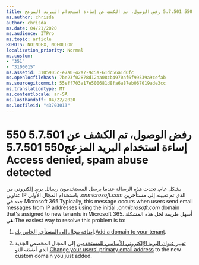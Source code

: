 ```yaml
---
title: رمز الخطأ 550 5.7.501 رفض الوصول، تم الكشف عن إساءة استخدام البريد المزعج
ms.author: chrisda
author: chrisda
ms.date: 04/21/2020
ms.audience: ITPro
ms.topic: article
ROBOTS: NOINDEX, NOFOLLOW
localization_priority: Normal
ms.custom:
- "351"
- "3100015"
ms.assetid: 3105905c-e7a0-42a7-9c5a-61dc56a1d6fc
ms.openlocfilehash: 7be23f02878d12aa08cb4970af6f99539a9cefab
ms.sourcegitcommit: 55eff703a17e500681d8fa6a87eb067019ade3cc
ms.translationtype: MT
ms.contentlocale: ar-SA
ms.lasthandoff: 04/22/2020
ms.locfileid: "43703013"
---
```

# <a name="550-57501-access-denied-spam-abuse-detected"></a><span data-ttu-id="96c98-102">550 5.7.501 رفض الوصول، تم الكشف عن إساءة استخدام البريد المزعج</span><span class="sxs-lookup"><span data-stu-id="96c98-102">550 5.7.501 Access denied, spam abuse detected</span></span>

<span data-ttu-id="96c98-103">بشكل عام، تحدث هذه الرسالة عندما يرسل المستخدمون رسائل بريد إلكتروني من عناوين IP باستخدام المجال الأولي *.onmicrosoft.com* الذي تم تعيينه إلى مستأجرين جدد في Microsoft 365.</span><span class="sxs-lookup"><span data-stu-id="96c98-103">Typically, this message occurs when users send email messages from IP addresses using the initial *.onmicrosoft.com* domain that's assigned to new tenants in Microsoft 365.</span></span> <span data-ttu-id="96c98-104">أسهل طريقة لحل هذه المشكلة هي:</span><span class="sxs-lookup"><span data-stu-id="96c98-104">The easiest way to resolve this problem is to:</span></span>

1. <span data-ttu-id="96c98-105">[إضافة مجال إلى المستأجر الخاص بك](https://docs.microsoft.com//office365/admin/setup/add-domain).</span><span class="sxs-lookup"><span data-stu-id="96c98-105">[Add a domain to your tenant](https://docs.microsoft.com//office365/admin/setup/add-domain).</span></span>

2. <span data-ttu-id="96c98-106">[تغيير عنوان البريد الإلكتروني الأساسي للمستخدمين](https://docs.microsoft.com//office365/admin/add-users/change-a-user-name-and-email-address) إلى المجال المخصص الجديد الذي أضفته للتو.</span><span class="sxs-lookup"><span data-stu-id="96c98-106">[Change your users' primary email address](https://docs.microsoft.com//office365/admin/add-users/change-a-user-name-and-email-address) to the new custom domain you just added.</span></span>
